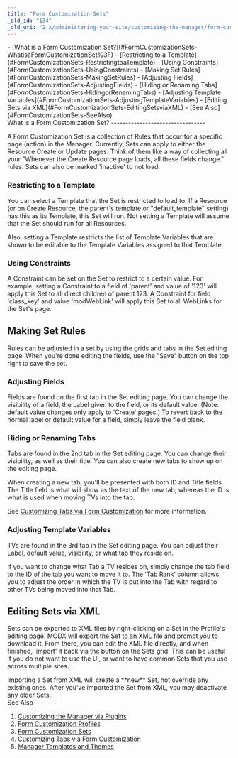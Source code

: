 ```yaml
---
title: "Form Customization Sets"
_old_id: "134"
_old_uri: "2.x/administering-your-site/customizing-the-manager/form-customization-sets"
---
```


<div>- [What is a Form Customization Set?](#FormCustomizationSets-WhatisaFormCustomizationSet%3F)
  - [Restricting to a Template](#FormCustomizationSets-RestrictingtoaTemplate)
  - [Using Constraints](#FormCustomizationSets-UsingConstraints)
- [Making Set Rules](#FormCustomizationSets-MakingSetRules)
  - [Adjusting Fields](#FormCustomizationSets-AdjustingFields)
  - [Hiding or Renaming Tabs](#FormCustomizationSets-HidingorRenamingTabs)
  - [Adjusting Template Variables](#FormCustomizationSets-AdjustingTemplateVariables)
- [Editing Sets via XML](#FormCustomizationSets-EditingSetsviaXML)
- [See Also](#FormCustomizationSets-SeeAlso)

</div>What is a Form Customization Set?
---------------------------------

A Form Customization Set is a collection of Rules that occur for a specific page (action) in the Manager. Currently, Sets can apply to either the Resource Create or Update pages. Think of them like a way of collecting all your "Whenever the Create Resource page loads, all these fields change." rules. Sets can also be marked 'inactive' to not load.

### Restricting to a Template

You can select a Template that the Set is restricted to load to. If a Resource (or on Create Resource, the parent's template or "default\_template" setting) has this as its Template, this Set will run. Not setting a Template will assume that the Set should run for all Resources.

Also, setting a Template restricts the list of Template Variables that are shown to be editable to the Template Variables assigned to that Template.

### Using Constraints

A Constraint can be set on the Set to restrict to a certain value. For example, setting a Constraint to a field of 'parent' and value of '123' will apply this Set to all direct children of parent 123. A Constraint for field 'class\_key' and value 'modWebLink' will apply this Set to all WebLinks for the Set's page.

Making Set Rules
----------------

Rules can be adjusted in a set by using the grids and tabs in the Set editing page. When you're done editing the fields, use the "Save" button on the top right to save the set.

### Adjusting Fields

Fields are found on the first tab in the Set editing page. You can change the visibility of a field, the Label given to the field, or its default value. (Note: default value changes only apply to 'Create' pages.) To revert back to the normal label or default value for a field, simply leave the field blank.

### Hiding or Renaming Tabs

Tabs are found in the 2nd tab in the Set editing page. You can change their visibility, as well as their title. You can also create new tabs to show up on the editing page.

When creating a new tab, you'll be presented with both ID and Title fields. The Title field is what will show as the text of the new tab; whereas the ID is what is used when moving TVs into the tab.

See [Customizing Tabs via Form Customization](/revolution/2.x/administering-your-site/customizing-the-manager/form-customization-sets/customizing-tabs-via-form-customization "Customizing Tabs via Form Customization") for more information.

### Adjusting Template Variables

TVs are found in the 3rd tab in the Set editing page. You can adjust their Label, default value, visibility, or what tab they reside on.

If you want to change what Tab a TV resides on, simply change the tab field to the ID of the tab you want to move it to. The 'Tab Rank' column allows you to adjust the order in which the TV is put into the Tab with regard to other TVs being moved into that Tab.

Editing Sets via XML
--------------------

Sets can be exported to XML files by right-clicking on a Set in the Profile's editing page. MODX will export the Set to an XML file and prompt you to download it. From there, you can edit the XML file directly, and when finished, 'import' it back via the button on the Sets grid. This can be useful if you do not want to use the UI, or want to have common Sets that you use across multiple sites.

<div class="note">Importing a Set from XML will create a **new** Set, not override any existing ones. After you've imported the Set from XML, you may deactivate any older Sets.</div>See Also
--------

1. [Customizing the Manager via Plugins](/revolution/2.x/administering-your-site/customizing-the-manager/customizing-the-manager-via-plugins)
2. [Form Customization Profiles](/revolution/2.x/administering-your-site/customizing-the-manager/form-customization-profiles)
3. [Form Customization Sets](/revolution/2.x/administering-your-site/customizing-the-manager/form-customization-sets)
  1. [Customizing Tabs via Form Customization](/revolution/2.x/administering-your-site/customizing-the-manager/form-customization-sets/customizing-tabs-via-form-customization)
4. [Manager Templates and Themes](/revolution/2.x/administering-your-site/customizing-the-manager/manager-templates-and-themes)